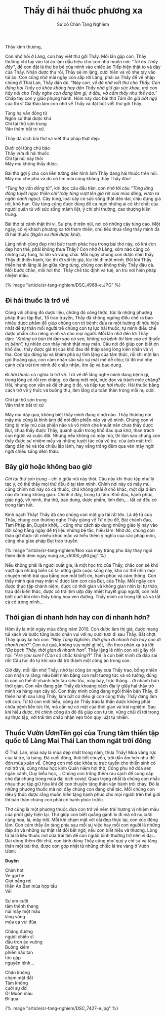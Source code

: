 ﻿---
title: Thầy đi hái thuốc phương xa
author: Sư cô Chân Tạng Nghiêm
---

Thầy kính thương,

Con nhớ hồi ở Làng, con hay viết thư gởi Thầy. Mỗi lần gặp con, Thầy thường chỉ tay vào túi áo làm dấu hiệu cho con như muốn nói: “*Túi áo Thầy đây”*, để con đặt lá thư be bé của mình vào chiếc áo Tiếp hiện thật to và dày của Thầy. Nhận được thư rồi, Thầy sẽ im lặng, cười hiền và vỗ nhẹ tay vào túi áo. Con cũng nhớ mãi ngày con sắp rời Làng, phải xa Thầy để về nhập chúng ở Thái Lan, Thầy dặn dò: “*Này con, về đó nhớ viết thư cho Thầy. Con đừng hỏi Thầy có khỏe không hay dặn Thầy nhớ giữ gìn sức khỏe, mà con hãy nói cho Thầy nghe con đang làm gì, ở đâu, và cảm thấy như thế nào.*” Chắp tay con y giáo phụng hành. Hôm nay đọc bài thơ *Tầm ẩn giả bất ngộ* của thi sĩ Giả Đảo làm con nhớ về Thầy và đặt bút viết thư gởi Thầy.

<div class="verse"><p>Tùng hạ vấn đồng tử<br/>
Ngôn sư thái dược khứ<br/>
Chỉ tại thử sơn trung<br/>
Vân thâm bất tri xứ.</p></div>

<p class="noIndent">Thầy đã dịch bài thơ và viết thư pháp thật đẹp:</p>

<div class="verse"><p>Dưới cội tùng chú bảo<br/>
Thầy vừa đi hái thuốc<br/>
Chỉ tại núi này thôi<br/>
Mây mù không thấy được.</p></div>

Bài thơ gợi ý cho con liên tưởng đến hình ảnh Thầy đang hái thuốc trên núi. Mây mù che phủ và dù có tìm mãi cũng không thấy Thầy đâu!

*“Tùng hạ vấn đồng tử”*, khi đọc câu đầu tiên, con nhớ tới câu *“Tùng lăng đông tuyết ngọc thiên chi”(cây tùng vượt lên giá rét của mùa đông, vươn ra ngàn cánh ngọc).* Cây tùng, loài cây có sức sống thật dẻo dai, chịu đựng giá rét, khô hạn. Cây tùng cũng được dùng để ca ngợi những ai có khí chất của người quân tử với sức sống mãnh liệt, ý chí phi thường, cao thượng kiên trung.

Bài thơ tả cảnh thật thi vị. Sư phụ ở trên núi, nơi có những cây tùng cao. Một ngày, có vị khách phương xa tới tham thiền, chú tiểu thưa rằng thầy mình đã đi hái thuốc (*Ngôn sư thái dược khứ*).

Làng mình cũng đẹp như bức tranh phác họa trong bài thơ này, có khi còn đẹp hơn thế, phải không thưa Thầy? Con nhớ ở Làng, xóm nào cũng có những cây tùng, to lớn và vững chãi. Mỗi ngày chúng con được nhìn thấy Thầy đi thiền hành, lúc thì đi với thị giả, lúc thì đi một mình. Đôi khi Thầy thiền hành lặng lẽ ẩn giữa rừng tùng, chúng con không thấy Thầy đâu cả. Mỗi bước chân, mỗi hơi thở, Thầy chế tác định và tuệ, an trú nơi hiện pháp nhiệm mầu.

{% image "article/sr-tang-nghiem/DSC_4968-e.JPG" %}

## Đi hái thuốc là trở về

Cũng với chừng đó dược liệu, chừng đó công thức, tức là những phương pháp thực tập Bụt, Tổ trao truyền, Thầy đã không ngừng điều chế ra bao nhiêu dược phẩm để giúp chúng con trị bệnh; đưa ra một hướng đi hữu hiệu nhất để tự thân mỗi người trẻ chúng con tự lực hái thuốc; tự mình điều chế dược phẩm cho riêng mình và cho mọi người. Mỗi lần nhớ đến lời Thầy dặn: *“Không có bùn thì làm sao có sen, không có bệnh thì làm sao có thuốc trị bệnh”,* tự nhiên con thấy mình thật may mắn. Câu nói đó giúp con biết ơn khổ đau, thấy được giá trị của khổ đau để thắp sáng lòng kiên nhẫn và vị tha. Con tập dừng lại và khám phá sự tĩnh lặng của tâm thức, rồi khi một làn gió thoảng qua, con cảm nhận sâu sắc sự mát mẻ dễ chịu; từ đó mở nhẹ cánh cửa trái tim mình để chấp nhận, ôm ấp và bao dung.

*Đi hái thuốc* có nghĩa là trở về. Trở về để lắng nghe mình đang bệnh gì, trong lòng có rối ren chăng, có đang mệt mỏi, bực dọc và trách móc chăng? Hỏi, nhưng con vẫn sẽ để chúng ở đó, và tiếp tục *hái thuốc*. Hái thuốc bằng cách trở về ý thức và buông thư, làm lắng dịu toàn thân trong mỗi nụ cười.

<div class="verse"><p>Chỉ tại thử sơn trung<br/>
Vân thâm bất tri xứ</p></div>

Mây mù dày quá, không biết thầy mình đang ở nơi nào. Thầy thường nói mây mù cũng là hình ảnh để nói đến phiền não và vô minh. Chúng con vì từng bị mây mù của phiền não và vô minh che khuất nên chưa thấy được Bụt, chưa thấy được Thầy, quanh quẩn trong khổ đau quá khứ, than trách con người và cuộc đời. Nhưng nếu không có mây mù, thì làm sao chúng con thấy được sự nhiệm mầu và những tuyệt tác của vũ trụ; của ánh mặt trời đang dần hé và tỏa chiếu lấp lánh, hay vầng trăng đêm qua vén mây ngời ngời chiếu sáng đêm thâu. 

## Bây giờ hoặc không bao giờ

*Chỉ tại thử sơn trung* – chỉ ở giữa núi này thôi. Câu này khi thực tập như lý tác ý, có thể thấy mọi thứ đều ở tại tâm mình. Chính nơi này có mây mù, cũng chính nơi này có cả thuốc, chứ không phải ở chỗ khác, một địa điểm nào đó trong không gian. Chính ở đây, trong tự tâm. Khổ đau, hạnh phúc, giác ngộ, vô minh, tha thứ, bao dung, dược phẩm, linh đơn,… tất cả đều có trong tâm hết.

Kính bạch Thầy! Thầy đã cho chúng con một gia tài rất lớn. Là đệ tử của Thầy, chúng con thường nghe Thầy giảng về Tứ diệu đế, Bát chánh đạo, Tam Pháp ấn, Duyên khởi,… cũng như cách áp dụng những giáo lý này vào đời sống hằng ngày để trị liệu những bế tắc, hiểu lầm. Nhờ đó, chúng con tháo gỡ được rất nhiều khúc mắc và hiểu thêm ý nghĩa của các pháp môn, cũng như giáo pháp Bụt trao truyền.

{% image "article/sr-tang-nghiem/Non xua may trang phu day thay ngoi thien dinh dem ngay vung an_x5000_q90.jpg" %}

Nếu không phải là người xuất gia, là một học trò của Thầy, chắc con sẽ khó vượt qua những biến cố tai ương giữa cuộc sống này, khó có thể nhìn mọi chuyện mình trải qua bằng con mắt biết ơn, hạnh phúc và cảm thông. Con thấy mình quá may mắn vì được làm con của Bụt, của Thầy. Mỗi ngày con được thực tập chánh niệm, được có thời gian và không gian nhìn lại tự thân, trau dồi kiến thức, được có trái tim ướp đầy nhiệt huyết giúp người, con mắt biết cười khi nhìn thấy bông hoa ven đường. Thấy mình có trong tất cả và tất cả có trong mình…

## Thời gian đi nhanh hơn hay con đi nhanh hơn?

Hôm ấy là một ngày mùa đông năm 2010. Con được làm thị giả, được mang túi xách và bước từng bước chân vui với nụ cười tươi đi sau Thầy. Bất chợt, Thầy quay lại hỏi con: “*Này Tạng Nghiêm, thời gian đi nhanh hơn hay con đi nhanh hơn?*” Con vui quá, không suy nghĩ gì hết, liền theo phản xạ trả lời: “*Dạ bạch Thầy, thời gian đi nhanh hơn*”. Thầy lặng lẽ nhìn con vài giây rồi nói: “*Are you sure? (Con có chắc không?)*” Thế là con biết mình đã đáp sai rồi! Câu hỏi đó tự khi nào đã trở thành một công án trong con.

Giờ đây, mỗi lần nhớ Thầy, nhớ lại công án ngày xưa Thầy trao, bỗng nhiên con nhận ra rằng: nếu biết nhìn bằng con mắt tương tức và vô tướng, đúng là con có thể đi nhanh hơn tàu siêu tốc, máy bay, trực thăng… đi nhanh hơn thời gian. Con vẫn đang gần Thầy dù khoảng cách địa lý giữa hai thầy trò mình xa hàng vạn cây số. Con thấy mình cũng đang ngồi thiền bên Thầy, đi thiền hành sau lưng Thầy, làm bất cứ điều gì con cũng thấy Thầy đang làm với con. Từ từ con mới hiểu, công án Thầy trao là thần dược không phải chữa bệnh liền tức thì, mà cần sự có mặt của thời gian và trải nghiệm. Sau khi hiểu được, thì chính công án đó đã giúp con tự tin, vững chãi đi tới trong sự thực tập, với trái tim chấp nhận vẹn tròn quy luật tự nhiên.

## Thuốc Vườn Ươm<span class="note">Tên gọi của Trung tâm thiền tập quốc tế Làng Mai Thái Lan</span> thơm ngát trời đông

Ở Thái Lan, mùa này là mùa đẹp nhất trong năm, thưa Thầy! Mùa vàng rực của lá tre, lá bàng. Đã cuối đông, thời tiết chuyển, trời dần ấm hơn như để đón mùa xuân về. Chúng con mở các khóa tu trực tuyến cho thiền sinh có nơi trở về; cùng nhau học kinh Quán niệm hơi thở, Công phu nở đóa sen ngàn cánh, Duy biểu học,… Chúng con trồng thêm rau sạch để cung cấp cho đại chúng trong mùa đại dịch covid. Quan trọng nhất là chúng con nhắc nhau thực tập giữ hòa khí để con thuyền tăng thân vận hành trôi chảy. Đó là những phương thuốc mà nơi đây chúng con đang chế tác. Mỗi chúng con đều ý thức được rằng muốn hiến tặng hạnh phúc cho mọi người trên thế giới thì bản thân chúng con phải có hạnh phúc trước.

<!-- {% image "article/sr-tang-nghiem/DSC_0737-e.jpg" %} -->

Thơ cũng là một phương thuốc đưa con trở về nếm trải hương vị nhiệm mầu của phút giây hiện tại. Thơ giúp con biết quẳng gánh lo đi mà nở nụ cười cùng hoa, lá, mây trời. Mỗi khi chạm mặt với cái đẹp thực tại, con xúc động lắm. Con cảm thấy ẩn tàng phía sau mỗi sự việc hay mỗi con người là những đáp án và những sự thật rất đỗi bất ngờ, nếu con biết hiểu và thương. Lòng từ bi là liều thuốc mở cửa trái tim để con người bình thường trở nên vĩ đại… Dài dòng thêm đôi chữ, con kính dâng Thầy cũng như quý y chỉ sư và tăng thân một bài thơ, được con góp nhặt từ những chiếc lá tre vàng ở Vườn Ươm:

<div class="verse" id="poem-duyen"><p><b>Duyên</b><br/>

<p>Chim hót<br/>
Ve gọi hè<br/>
Giọt nắng rơi<br/>
Hiên An Ban mùa hợp tấu<br/>
Về!</p>

<p>Sư em cười<br/>
tâm thênh thang<br/>
núi mây một màu<br/>
lãng vãng<br/>
múa ca vui đùa</p>

<p>Chặng đường<br/>
người chiến sĩ<br/>
đầu tròn áo vuông<br/>
Buông kiếm<br/>
phiền não tan<br/>
tức gặp<br/>
nguyên hình…</p>

<p>Chân không<br/>
chạm mặt đất<br/>
Tâm không<br/>
cười sự đời<br/>
Ồ! Muôn màu<br/>
Đi qua.</p></div>

<div class="article-end"></div>

{% image "article/sr-tang-nghiem/DSC_7427-e.jpg" %}
